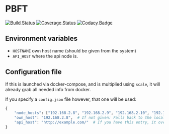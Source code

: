 PBFT
====
[![Build Status](https://travis-ci.org/luckydonald/PBFT-JAVA.svg?branch=master)](https://travis-ci.org/luckydonald/PBFT-JAVA) [![Coverage Status](https://coveralls.io/repos/github/luckydonald/PBFT-JAVA/badge.svg?branch=master)](https://coveralls.io/github/luckydonald/PBFT-JAVA?branch=master) [![Codacy Badge](https://api.codacy.com/project/badge/Grade/ee3937a213e447a79d36f5cc0597d046)](https://www.codacy.com/app/luckydonald/PBFT-JAVA?utm_source=github.com&amp;utm_medium=referral&amp;utm_content=KathrynJaneway/PBFT-JAVA&amp;utm_campaign=Badge_Grade)

Environment variables
---------------------

- `HOSTNAME` own host name (should be given from the system)
- `API_HOST` where the api node is.


Configuration file
------------------
If this is launched via docker-compose, and is multiplied using `scale`,
it will already grab all needed info from docker.

If you specify a `config.json` file however, that one will be used:

```python
{
    "node_hosts": ["192.168.2.8", "192.168.2.9", "192.168.2.10", "192.168.2.11"],
    "own_host": "192.168.2.8",  # If not given: Falls back to the local socket ip address, which might be wrong!
    "api_host": "http://example.com/"  # If you have this entry, it overwrites $API_HOST env variable.  Or null, to disable.
}
```